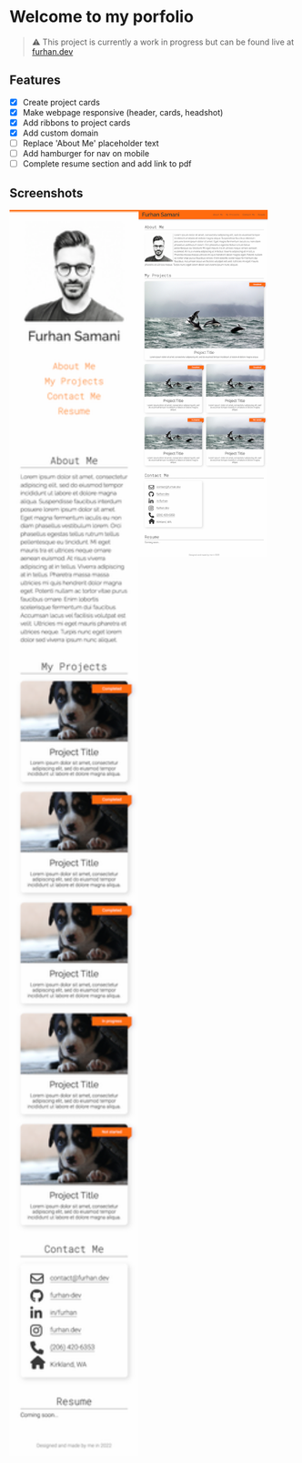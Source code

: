 # Welcome to my porfolio

> :warning:  This project is currently a work in progress but can be found live at [furhan.dev](https://furhan.dev) 

## Features
- [x] Create project cards 
- [x] Make webpage responsive (header, cards, headshot)
- [x] Add ribbons to project cards
- [x] Add custom domain
- [ ] Replace 'About Me' placeholder text
- [ ] Add hamburger for nav on mobile
- [ ] Complete resume section and add link to pdf

## Screenshots
<p align="top" width="100%">
    <img width="45%" style="display: inline; float: left;" src="./assets/img/portfolio-screenshot-mobile.png?raw=true" alt="Mobile screenshot">
    <img width="45%" style="dislpay: inliine: float: right;" src="./assets/img/portfolio-screenshot-desktop.png?raw=true" alt="Desktop screenshot">
</p>